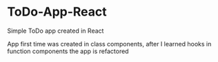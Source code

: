 # ToDo-App-React

Simple ToDo app created in React

App first time was created in class components, after
I learned hooks in function components the app is refactored
